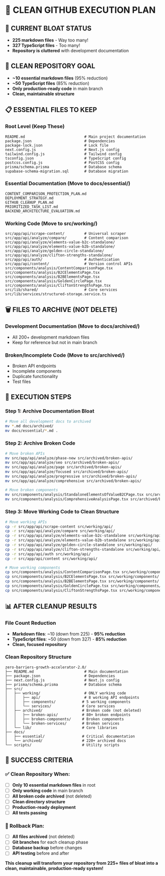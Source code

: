 # 🧹 CLEAN GITHUB EXECUTION PLAN

## 🚨 **CURRENT BLOAT STATUS**

- **225 markdown files** - Way too many!
- **327 TypeScript files** - Too many!
- **Repository is cluttered** with development documentation

## 🎯 **CLEAN REPOSITORY GOAL**

- **~10 essential markdown files** (95% reduction)
- **~50 TypeScript files** (85% reduction)
- **Only production-ready code** in main branch
- **Clean, maintainable structure**

## 📋 **ESSENTIAL FILES TO KEEP**

### **Root Level (Keep These)**

```
README.md                           # Main project documentation
package.json                        # Dependencies
package-lock.json                   # Lock file
next.config.js                      # Next.js config
tailwind.config.js                  # Tailwind config
tsconfig.json                       # TypeScript config
postcss.config.js                   # PostCSS config
prisma/schema.prisma                # Database schema
supabase-schema-migration.sql       # Database migration
```

### **Essential Documentation (Move to docs/essential/)**

```
CONTENT_COMPARISON_PROTECTION_PLAN.md
DEPLOYMENT_STRATEGY.md
GITHUB_CLEANUP_PLAN.md
PRIORITIZED_TASK_LIST.md
BACKEND_ARCHITECTURE_EVALUATION.md
```

### **Working Code (Move to src/working/)**

```
src/app/api/scrape-content/         # Universal scraper
src/app/api/analyze/compare/        # Content comparison
src/app/api/analyze/elements-value-b2c-standalone/
src/app/api/analyze/elements-value-b2b-standalone/
src/app/api/analyze/golden-circle-standalone/
src/app/api/analyze/clifton-strengths-standalone/
src/app/api/auth/                   # Authentication
src/app/api/content/                # Version control APIs
src/components/analysis/ContentComparisonPage.tsx
src/components/analysis/B2CElementsPage.tsx
src/components/analysis/B2BElementsPage.tsx
src/components/analysis/GoldenCirclePage.tsx
src/components/analysis/CliftonStrengthsPage.tsx
src/lib/shared/                     # Core services
src/lib/services/structured-storage.service.ts
```

## 🗑️ **FILES TO ARCHIVE (NOT DELETE)**

### **Development Documentation (Move to docs/archived/)**

- All 200+ development markdown files
- Keep for reference but not in main branch

### **Broken/Incomplete Code (Move to src/archived/)**

- Broken API endpoints
- Incomplete components
- Duplicate functionality
- Test files

## 🚀 **EXECUTION STEPS**

### **Step 1: Archive Documentation Bloat**

```bash
# Move all development docs to archived
mv *.md docs/archived/
mv docs/essential/*.md .
```

### **Step 2: Archive Broken Code**

```bash
# Move broken APIs
mv src/app/api/analyze/phase-new src/archived/broken-apis/
mv src/app/api/analyze/seo src/archived/broken-apis/
mv src/app/api/analyze/page src/archived/broken-apis/
mv src/app/api/analyze/focused src/archived/broken-apis/
mv src/app/api/analyze/progressive src/archived/broken-apis/
mv src/app/api/analyze/comprehensive src/archived/broken-apis/

# Move broken components
mv src/components/analysis/StandaloneElementsOfValueB2CPage.tsx src/archived/broken-components/
mv src/components/analysis/ComprehensiveAnalysisPage.tsx src/archived/broken-components/
```

### **Step 3: Move Working Code to Clean Structure**

```bash
# Move working APIs
cp -r src/app/api/scrape-content src/working/api/
cp -r src/app/api/analyze/compare src/working/api/
cp -r src/app/api/analyze/elements-value-b2c-standalone src/working/api/
cp -r src/app/api/analyze/elements-value-b2b-standalone src/working/api/
cp -r src/app/api/analyze/golden-circle-standalone src/working/api/
cp -r src/app/api/analyze/clifton-strengths-standalone src/working/api/
cp -r src/app/api/auth src/working/api/
cp -r src/app/api/content src/working/api/

# Move working components
cp src/components/analysis/ContentComparisonPage.tsx src/working/components/
cp src/components/analysis/B2CElementsPage.tsx src/working/components/
cp src/components/analysis/B2BElementsPage.tsx src/working/components/
cp src/components/analysis/GoldenCirclePage.tsx src/working/components/
cp src/components/analysis/CliftonStrengthsPage.tsx src/working/components/
```

## 📊 **AFTER CLEANUP RESULTS**

### **File Count Reduction**

- **Markdown files**: ~10 (down from 225) - **95% reduction**
- **TypeScript files**: ~50 (down from 327) - **85% reduction**
- **Clean, focused repository**

### **Clean Repository Structure**

```
zero-barriers-growth-accelerator-2.0/
├── README.md                       # Main documentation
├── package.json                    # Dependencies
├── next.config.js                  # Next.js config
├── prisma/schema.prisma            # Database schema
├── src/
│   ├── working/                    # ONLY working code
│   │   ├── api/                    # 8 working API endpoints
│   │   ├── components/            # 5 working components
│   │   └── services/              # Core services
│   ├── archived/                  # Broken code (not deleted)
│   │   ├── broken-apis/           # 80+ broken endpoints
│   │   ├── broken-components/     # Broken components
│   │   └── broken-services/       # Broken services
│   └── lib/                       # Core libraries
├── docs/
│   ├── essential/                 # Critical documentation
│   └── archived/                  # 220+ archived docs
└── scripts/                       # Utility scripts
```

## 🎯 **SUCCESS CRITERIA**

### **✅ Clean Repository When:**

- [ ] **Only 10 essential markdown files** in root
- [ ] **Only working code** in main branch
- [ ] **All broken code archived** (not deleted)
- [ ] **Clean directory structure**
- [ ] **Production-ready deployment**
- [ ] **All tests passing**

### **🚨 Rollback Plan:**

- [ ] **All files archived** (not deleted)
- [ ] **Git branches** for each cleanup phase
- [ ] **Database backup** before changes
- [ ] **API testing** before and after

**This cleanup will transform your repository from 225+ files of bloat into a clean, maintainable, production-ready system!**
